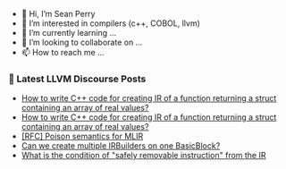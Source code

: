 - 👋 Hi, I’m Sean Perry
- 👀 I’m interested in compilers (c++, COBOL, llvm)
- 🌱 I’m currently learning ...
- 💞️ I’m looking to collaborate on ...
- 📫 How to reach me ...

<!---
s66perry/s66perry is a ✨ special ✨ repository because its `README.md` (this file) appears on your GitHub profile.
You can click the Preview link to take a look at your changes.
--->
### 📕 Latest LLVM Discourse Posts

<!-- DISCOURSE-LLVM:START -->
- [How to write C++ code for creating IR of a function returning a struct containing an array of real values?](https://discourse.llvm.org/t/how-to-write-c-code-for-creating-ir-of-a-function-returning-a-struct-containing-an-array-of-real-values/69788#post_2)
- [How to write C++ code for creating IR of a function returning a struct containing an array of real values?](https://discourse.llvm.org/t/how-to-write-c-code-for-creating-ir-of-a-function-returning-a-struct-containing-an-array-of-real-values/69788#post_1)
- [[RFC] Poison semantics for MLIR](https://discourse.llvm.org/t/rfc-poison-semantics-for-mlir/66245#post_16)
- [Can we create multiple IRBuilders on one BasicBlock?](https://discourse.llvm.org/t/can-we-create-multiple-irbuilders-on-one-basicblock/69781#post_2)
- [What is the condition of &quot;safely removable instruction&quot; from the IR](https://discourse.llvm.org/t/what-is-the-condition-of-safely-removable-instruction-from-the-ir/69769#post_3)
<!-- DISCOURSE-LLVM:END -->
